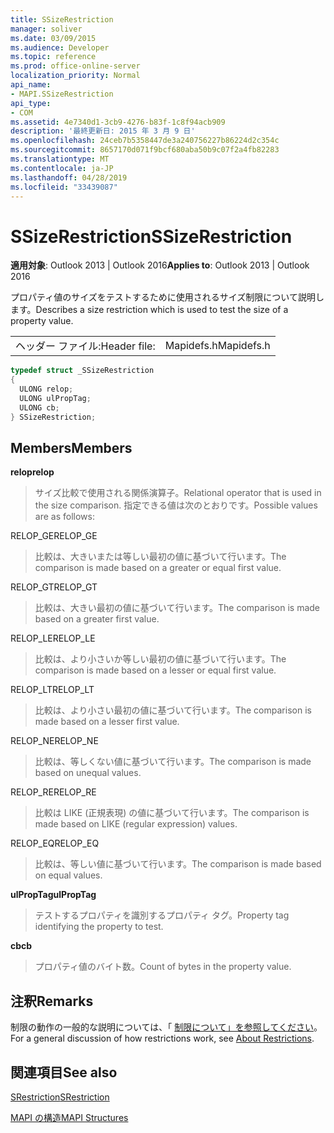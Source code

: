 ```yaml
---
title: SSizeRestriction
manager: soliver
ms.date: 03/09/2015
ms.audience: Developer
ms.topic: reference
ms.prod: office-online-server
localization_priority: Normal
api_name:
- MAPI.SSizeRestriction
api_type:
- COM
ms.assetid: 4e7340d1-3cb9-4276-b83f-1c8f94acb909
description: '最終更新日: 2015 年 3 月 9 日'
ms.openlocfilehash: 24ceb7b5358447de3a240756227b86224d2c354c
ms.sourcegitcommit: 8657170d071f9bcf680aba50b9c07f2a4fb82283
ms.translationtype: MT
ms.contentlocale: ja-JP
ms.lasthandoff: 04/28/2019
ms.locfileid: "33439087"
---
```

# <a name="ssizerestriction"></a><span data-ttu-id="170a8-103">SSizeRestriction</span><span class="sxs-lookup"><span data-stu-id="170a8-103">SSizeRestriction</span></span>

  
  
<span data-ttu-id="170a8-104">**適用対象**: Outlook 2013 | Outlook 2016</span><span class="sxs-lookup"><span data-stu-id="170a8-104">**Applies to**: Outlook 2013 | Outlook 2016</span></span> 
  
<span data-ttu-id="170a8-105">プロパティ値のサイズをテストするために使用されるサイズ制限について説明します。</span><span class="sxs-lookup"><span data-stu-id="170a8-105">Describes a size restriction which is used to test the size of a property value.</span></span> 
  
|||
|:-----|:-----|
|<span data-ttu-id="170a8-106">ヘッダー ファイル:</span><span class="sxs-lookup"><span data-stu-id="170a8-106">Header file:</span></span>  <br/> |<span data-ttu-id="170a8-107">Mapidefs.h</span><span class="sxs-lookup"><span data-stu-id="170a8-107">Mapidefs.h</span></span>  <br/> |
   
```cpp
typedef struct _SSizeRestriction
{
  ULONG relop;
  ULONG ulPropTag;
  ULONG cb;
} SSizeRestriction;

```

## <a name="members"></a><span data-ttu-id="170a8-108">Members</span><span class="sxs-lookup"><span data-stu-id="170a8-108">Members</span></span>

 <span data-ttu-id="170a8-109">**relop**</span><span class="sxs-lookup"><span data-stu-id="170a8-109">**relop**</span></span>
  
> <span data-ttu-id="170a8-110">サイズ比較で使用される関係演算子。</span><span class="sxs-lookup"><span data-stu-id="170a8-110">Relational operator that is used in the size comparison.</span></span> <span data-ttu-id="170a8-111">指定できる値は次のとおりです。</span><span class="sxs-lookup"><span data-stu-id="170a8-111">Possible values are as follows:</span></span> 
    
<span data-ttu-id="170a8-112">RELOP_GE</span><span class="sxs-lookup"><span data-stu-id="170a8-112">RELOP_GE</span></span> 
  
> <span data-ttu-id="170a8-113">比較は、大きいまたは等しい最初の値に基づいて行います。</span><span class="sxs-lookup"><span data-stu-id="170a8-113">The comparison is made based on a greater or equal first value.</span></span>
    
<span data-ttu-id="170a8-114">RELOP_GT</span><span class="sxs-lookup"><span data-stu-id="170a8-114">RELOP_GT</span></span> 
  
> <span data-ttu-id="170a8-115">比較は、大きい最初の値に基づいて行います。</span><span class="sxs-lookup"><span data-stu-id="170a8-115">The comparison is made based on a greater first value.</span></span>
    
<span data-ttu-id="170a8-116">RELOP_LE</span><span class="sxs-lookup"><span data-stu-id="170a8-116">RELOP_LE</span></span> 
  
> <span data-ttu-id="170a8-117">比較は、より小さいか等しい最初の値に基づいて行います。</span><span class="sxs-lookup"><span data-stu-id="170a8-117">The comparison is made based on a lesser or equal first value.</span></span>
    
<span data-ttu-id="170a8-118">RELOP_LT</span><span class="sxs-lookup"><span data-stu-id="170a8-118">RELOP_LT</span></span> 
  
> <span data-ttu-id="170a8-119">比較は、より小さい最初の値に基づいて行います。</span><span class="sxs-lookup"><span data-stu-id="170a8-119">The comparison is made based on a lesser first value.</span></span>
    
<span data-ttu-id="170a8-120">RELOP_NE</span><span class="sxs-lookup"><span data-stu-id="170a8-120">RELOP_NE</span></span> 
  
> <span data-ttu-id="170a8-121">比較は、等しくない値に基づいて行います。</span><span class="sxs-lookup"><span data-stu-id="170a8-121">The comparison is made based on unequal values.</span></span>
    
<span data-ttu-id="170a8-122">RELOP_RE</span><span class="sxs-lookup"><span data-stu-id="170a8-122">RELOP_RE</span></span> 
  
> <span data-ttu-id="170a8-123">比較は LIKE (正規表現) の値に基づいて行います。</span><span class="sxs-lookup"><span data-stu-id="170a8-123">The comparison is made based on LIKE (regular expression) values.</span></span>
    
<span data-ttu-id="170a8-124">RELOP_EQ</span><span class="sxs-lookup"><span data-stu-id="170a8-124">RELOP_EQ</span></span> 
  
> <span data-ttu-id="170a8-125">比較は、等しい値に基づいて行います。</span><span class="sxs-lookup"><span data-stu-id="170a8-125">The comparison is made based on equal values.</span></span>
    
 <span data-ttu-id="170a8-126">**ulPropTag**</span><span class="sxs-lookup"><span data-stu-id="170a8-126">**ulPropTag**</span></span>
  
> <span data-ttu-id="170a8-127">テストするプロパティを識別するプロパティ タグ。</span><span class="sxs-lookup"><span data-stu-id="170a8-127">Property tag identifying the property to test.</span></span>
    
 <span data-ttu-id="170a8-128">**cb**</span><span class="sxs-lookup"><span data-stu-id="170a8-128">**cb**</span></span>
  
> <span data-ttu-id="170a8-129">プロパティ値のバイト数。</span><span class="sxs-lookup"><span data-stu-id="170a8-129">Count of bytes in the property value.</span></span>
    
## <a name="remarks"></a><span data-ttu-id="170a8-130">注釈</span><span class="sxs-lookup"><span data-stu-id="170a8-130">Remarks</span></span>

<span data-ttu-id="170a8-131">制限の動作の一般的な説明については、「 [制限について」を参照してください](about-restrictions.md)。</span><span class="sxs-lookup"><span data-stu-id="170a8-131">For a general discussion of how restrictions work, see [About Restrictions](about-restrictions.md).</span></span> 
  
## <a name="see-also"></a><span data-ttu-id="170a8-132">関連項目</span><span class="sxs-lookup"><span data-stu-id="170a8-132">See also</span></span>



[<span data-ttu-id="170a8-133">SRestriction</span><span class="sxs-lookup"><span data-stu-id="170a8-133">SRestriction</span></span>](srestriction.md)


[<span data-ttu-id="170a8-134">MAPI の構造</span><span class="sxs-lookup"><span data-stu-id="170a8-134">MAPI Structures</span></span>](mapi-structures.md)

